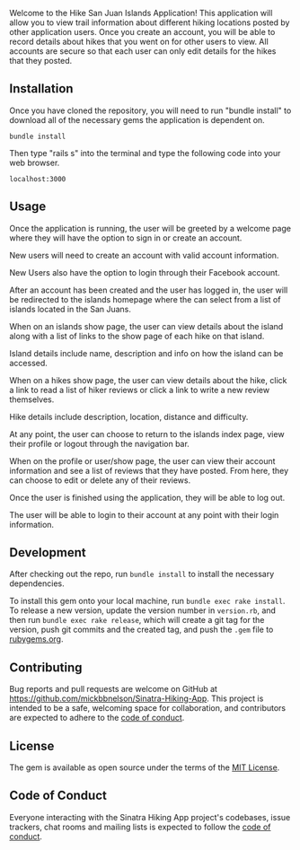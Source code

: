 Welcome to the Hike San Juan Islands Application!  This application will allow you to view trail information about different hiking locations posted by other application users.  Once you create an account, you will be able to record details about hikes that you went on for other users to view.  All accounts are secure so that each user can only edit details for the hikes that they posted.  

## Installation

Once you have cloned the repository, you will need to run "bundle install" to download all of the necessary gems the application is dependent on.

    bundle install

Then type "rails s" into the terminal and type the following code into your web browser.

    localhost:3000

## Usage

Once the application is running, the user will be greeted by a welcome page where they will have the option to sign in or create an account.

New users will need to create an account with valid account information.

New Users also have the option to login through their Facebook account.

After an account has been created and the user has logged in, the user will be redirected to the islands homepage where the can select from a list of islands located in the San Juans.

When on an islands show page, the user can view details about the island along with a list of links to the show page of each hike on that island.

Island details include name, description and info on how the island can be accessed.

When on a hikes show page, the user can view details about the hike, click a link to read a list of hiker reviews or click a link to write a new review themselves.

Hike details include description, location, distance and difficulty.

At any point, the user can choose to return to the islands index page, view their profile or logout through the navigation bar.

When on the profile or user/show page, the user can view their account information and see a list of reviews that they have posted.  From here, they can choose to edit or delete any of their reviews.

Once the user is finished using the application, they will be able to log out.

The user will be able to login to their account at any point with their login information.

## Development

After checking out the repo, run `bundle install` to install the necessary dependencies.

To install this gem onto your local machine, run `bundle exec rake install`. To release a new version, update the version number in `version.rb`, and then run `bundle exec rake release`, which will create a git tag for the version, push git commits and the created tag, and push the `.gem` file to [rubygems.org](https://rubygems.org).

## Contributing

Bug reports and pull requests are welcome on GitHub at https://github.com/mickbbnelson/Sinatra-Hiking-App. This project is intended to be a safe, welcoming space for collaboration, and contributors are expected to adhere to the [code of conduct](https://github.com/mickbbnelson/Sinatra-Hiking-App/blob/master/CODE_OF_CONDUCT.md).

## License

The gem is available as open source under the terms of the [MIT License](https://opensource.org/licenses/MIT).

## Code of Conduct

Everyone interacting with the Sinatra Hiking App project's codebases, issue trackers, chat rooms and mailing lists is expected to follow the [code of conduct](https://github.com/mickbbnelson/Sinatra-Hiking-App/blob/master/CODE_OF_CONDUCT.md).

